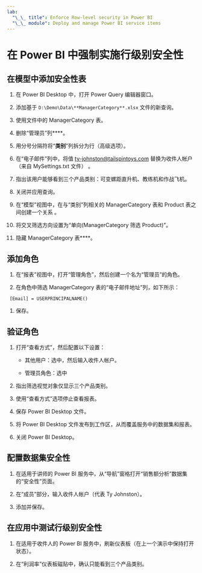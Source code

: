```yaml
---
lab:
  "\_\_ title": Enforce Row-level security in Power BI
  "\_\_ module": Deploy and manage Power BI service items
---
```

# 在 Power BI 中强制实施行级别安全性

## 在模型中添加安全性表

1. 在 Power BI Desktop 中，打开 Power Query 编辑器窗口。

1. 添加基于 `D:\Demo\Data\**ManagerCategory**.xlsx` 文件的新查询。

1. 使用文件中的 ManagerCategory 表。

1. 删除“管理员”列****。

1. 用分号分隔符将“**类别**”列拆分为行（高级选项）。

1. 在“电子邮件”列中，将值 <ty-johnston@tailspintoys.com> 替换为收件人帐户（来自 MySettings.txt 文件） 。

1. 指出该用户能够看到三个产品类别：可变螺距直升机、教练机和作战飞机。

1. 关闭并应用查询。

1. 在“模型”视图中，在与“类别”列相关的 ManagerCategory 表和 Product 表之间创建一个关系 。

1. 将交叉筛选方向设置为“单向(ManagerCategory 筛选 Product)”。

1. 隐藏 ManagerCategory 表****。

## 添加角色

1. 在“报表”视图中，打开“管理角色”，然后创建一个名为“管理员”的角色。

1. 在角色中筛选 ManagerCategory 表的“电子邮件地址”列，如下所示：

  ```dax
   [Email] = USERPRINCIPALNAME()
   ```

1. 保存。

## 验证角色

1. 打开“查看方式”，然后配置以下设置：

    - 其他用户：选中，然后输入收件人帐户。

    - 管理员角色：选中

1. 指出筛选视觉对象仅显示三个产品类别。

1. 使用“查看方式”选项停止查看报表。

1. 保存 Power BI Desktop 文件。

1. 将 Power BI Desktop 文件发布到工作区，从而覆盖服务中的数据集和报表。

1. 关闭 Power BI Desktop。

## 配置数据集安全性

1. 在适用于讲师的 Power BI 服务中，从“导航”窗格打开“销售额分析”数据集的“安全性”页面。

1. 在“成员”部分，输入收件人帐户（代表 Ty Johnston）。

1. 添加并保存。

## 在应用中测试行级别安全性

1. 在适用于收件人的 Power BI 服务中，刷新仪表板（在上一个演示中保持打开状态）。

1. 在“利润率”仪表板磁贴中，确认只能看到三个产品类别。
